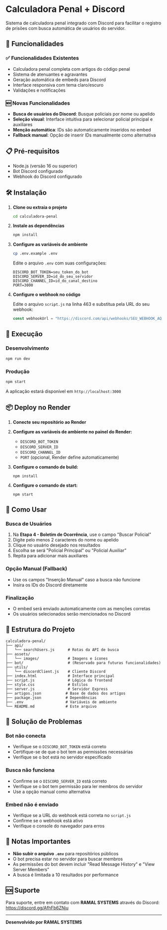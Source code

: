# Calculadora Penal + Discord

Sistema de calculadora penal integrado com Discord para facilitar o registro de prisões com busca automática de usuários do servidor.

## 🚀 Funcionalidades

### ✅ Funcionalidades Existentes
- Calculadora penal completa com artigos do código penal
- Sistema de atenuantes e agravantes
- Geração automática de embeds para Discord
- Interface responsiva com tema claro/escuro
- Validações e notificações

### 🆕 Novas Funcionalidades
- **Busca de usuários do Discord**: Busque policiais por nome ou apelido
- **Seleção visual**: Interface intuitiva para selecionar policial principal e auxiliares
- **Menção automática**: IDs são automaticamente inseridos no embed
- **Fallback manual**: Opção de inserir IDs manualmente como alternativa

## 📋 Pré-requisitos

- Node.js (versão 16 ou superior)
- Bot Discord configurado
- Webhook do Discord configurado

## 🛠️ Instalação

1. **Clone ou extraia o projeto**
   ```bash
   cd calculadora-penal
   ```

2. **Instale as dependências**
   ```bash
   npm install
   ```

3. **Configure as variáveis de ambiente**
   ```bash
   cp .env.example .env
   ```
   
   Edite o arquivo `.env` com suas configurações:
   ```env
   DISCORD_BOT_TOKEN=seu_token_do_bot
   DISCORD_SERVER_ID=id_do_seu_servidor
   DISCORD_CHANNEL_ID=id_do_canal_destino
   PORT=3000
   ```

4. **Configure o webhook no código**
   
   Edite o arquivo `script.js` na linha 463 e substitua pela URL do seu webhook:
   ```javascript
   const webhookUrl = "https://discord.com/api/webhooks/SEU_WEBHOOK_AQUI";
   ```

## 🚀 Execução

### Desenvolvimento
```bash
npm run dev
```

### Produção
```bash
npm start
```

A aplicação estará disponível em `http://localhost:3000`

## 📦 Deploy no Render

1. **Conecte seu repositório ao Render**

2. **Configure as variáveis de ambiente no painel do Render:**
   - `DISCORD_BOT_TOKEN`
   - `DISCORD_SERVER_ID` 
   - `DISCORD_CHANNEL_ID`
   - `PORT` (opcional, Render define automaticamente)

3. **Configure o comando de build:**
   ```
   npm install
   ```

4. **Configure o comando de start:**
   ```
   npm start
   ```

## 🎯 Como Usar

### Busca de Usuários
1. Na **Etapa 4 - Boletim de Ocorrência**, use o campo "Buscar Policial"
2. Digite pelo menos 2 caracteres do nome ou apelido
3. Clique no usuário desejado nos resultados
4. Escolha se será "Policial Principal" ou "Policial Auxiliar"
5. Repita para adicionar mais auxiliares

### Opção Manual (Fallback)
- Use os campos "Inserção Manual" caso a busca não funcione
- Insira os IDs do Discord diretamente

### Finalização
- O embed será enviado automaticamente com as menções corretas
- Os usuários selecionados serão mencionados no Discord

## 🔧 Estrutura do Projeto

```
calculadora-penal/
├── api/
│   └── searchUsers.js      # Rotas da API de busca
├── assets/
│   └── images/             # Imagens e ícones
├── bot/                    # (Reservado para futuras funcionalidades)
├── utils/
│   └── discordClient.js    # Cliente Discord
├── index.html              # Interface principal
├── script.js               # Lógica do frontend
├── style.css               # Estilos
├── server.js               # Servidor Express
├── artigos.json           # Base de dados dos artigos
├── package.json           # Dependências
├── .env                   # Variáveis de ambiente
└── README.md              # Este arquivo
```

## 🐛 Solução de Problemas

### Bot não conecta
- Verifique se o `DISCORD_BOT_TOKEN` está correto
- Certifique-se de que o bot tem as permissões necessárias
- Verifique se o bot está no servidor especificado

### Busca não funciona
- Confirme se o `DISCORD_SERVER_ID` está correto
- Verifique se o bot tem permissão para ler membros do servidor
- Use a opção manual como alternativa

### Embed não é enviado
- Verifique se a URL do webhook está correta no `script.js`
- Confirme se o webhook está ativo
- Verifique o console do navegador para erros

## 📝 Notas Importantes

- **Não subir o arquivo `.env`** para repositórios públicos
- O bot precisa estar no servidor para buscar membros
- As permissões do bot devem incluir "Read Message History" e "View Server Members"
- A busca é limitada a 10 resultados por performance

## 🆘 Suporte

Para suporte, entre em contato com **RAMAL SYSTEMS** através do Discord: https://discord.gg/AfhFb6ZNju

---

**Desenvolvido por RAMAL SYSTEMS**

